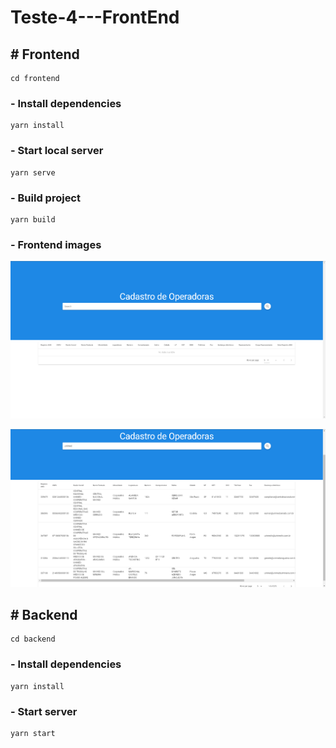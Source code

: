 # **Teste-4---FrontEnd**

## # **Frontend**

```
cd frontend
```

### - Install dependencies

```
yarn install
```

### - Start local server

```
yarn serve
```

### - Build project

```
yarn build
```

### - Frontend images

![No data](./assets/images/frontendimage.png)

![With data](./assets/images/frontendimagewithdata.png)

## # **Backend**

```
cd backend
```

### - Install dependencies

```
yarn install
```

### - Start server

```
yarn start
```
